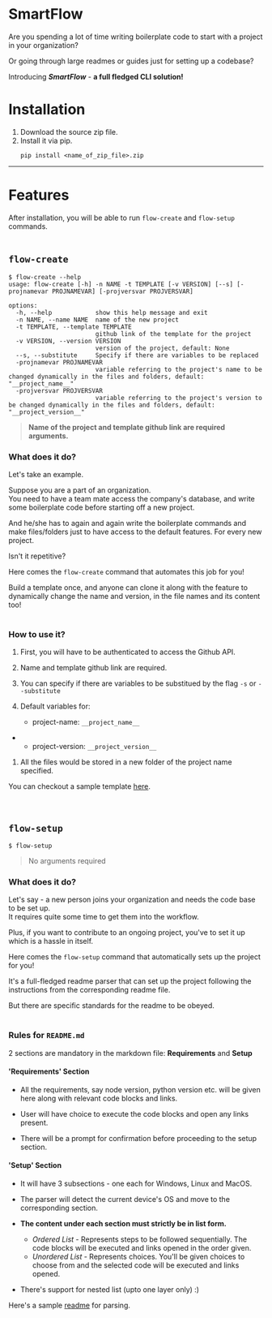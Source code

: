# SmartFlow
Are you spending a lot of time writing boilerplate code to start with a project in your organization?

Or going through large readmes or guides just for setting up a codebase?

Introducing ***SmartFlow*** - **a full fledged CLI solution!**

# Installation
1. Download the source zip file.
2. Install it via pip.
   ```
   pip install <name_of_zip_file>.zip
   ```
---
# Features
After installation, you will be able to run `flow-create` and `flow-setup` commands.
<br><br>

## `flow-create`

```
$ flow-create --help
usage: flow-create [-h] -n NAME -t TEMPLATE [-v VERSION] [--s] [-projnamevar PROJNAMEVAR] [-projversvar PROJVERSVAR]

options:
  -h, --help            show this help message and exit
  -n NAME, --name NAME  name of the new project
  -t TEMPLATE, --template TEMPLATE
                        github link of the template for the project
  -v VERSION, --version VERSION
                        version of the project, default: None
  --s, --substitute     Specify if there are variables to be replaced
  -projnamevar PROJNAMEVAR
                        variable referring to the project's name to be changed dynamically in the files and folders, default: "__project_name__"
  -projversvar PROJVERSVAR
                        variable referring to the project's version to be changed dynamically in the files and folders, default: "__project_version__"
```
> **Name of the project and template github link are required arguments.**



### What does it do?
Let's take an example.

Suppose you are a part of an organization.  
You need to have a team mate access the company's database, and write some boilerplate code before starting off a new project.

And he/she has to again and again write the boilerplate commands and make files/folders just to have access to the default features. For every new project.

Isn't it repetitive?

Here comes the `flow-create` command that automates this job for you!

Build a template once, and anyone can clone it along with the feature to dynamically change the name and version, in the file names and its content too!
<br><br>

### How to use it?
1. First, you will have to be authenticated to access the Github API. 
   
2. Name and template github link are required.
   
3. You can specify if there are variables to be substitued by the flag `-s` or `--substitute`
   
4. Default variables for:
   - project-name: `__project_name__`
- 
   - project-version: `__project_version__`
  
1. All the files would be stored in a new folder of the project name specified.

You can checkout a sample template [here](https://github.com/vrag99/sampleProjectTemplate).
<br><br><br>

## `flow-setup`
```
$ flow-setup
```
> No arguments required

### What does it do?

Let's say - a new person joins your organization and needs the code base to be set up.  
It requires quite some time to get them into the workflow.

Plus, if you want to contribute to an ongoing project, you've to set it up which is a hassle in itself.

Here comes the `flow-setup` command that automatically sets up the project for you!

It's a full-fledged readme parser that can set up the project following the instructions from the corresponding readme file.

But there are specific standards for the readme to be obeyed.
<br><br>

### Rules for `README.md`
2 sections are mandatory in the markdown file: **Requirements** and **Setup**  

#### 'Requirements' Section
- All the requirements, say node version, python version etc. will be given here along with relevant code blocks and links.
  
- User will have choice to execute the code blocks and open any links present.
  
- There will be a prompt for confirmation before proceeding to the setup section.

#### 'Setup' Section
- It will have 3 subsections - one each for Windows, Linux and MacOS.
- The parser will detect the current device's OS and move to the corresponding section.
- **The content under each section must strictly be in list form.**

  - *Ordered List* - Represents steps to be followed sequentially. The code blocks will be executed and links opened in the order given.
  - *Unordered List* - Represents choices. You'll be given choices to choose from and the selected code will be executed and links opened.

- There's support for nested list (upto one layer only) :)

Here's a sample [readme](./sampleReadme.md) for parsing.
